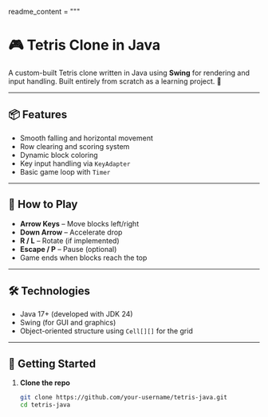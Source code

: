 

readme_content = """
# 🎮 Tetris Clone in Java

A custom-built Tetris clone written in Java using **Swing** for rendering and input handling. Built entirely from scratch as a learning project. 🙌

---

## 📦 Features
- Smooth falling and horizontal movement
- Row clearing and scoring system
- Dynamic block coloring
- Key input handling via `KeyAdapter`
- Basic game loop with `Timer`

---

## 🎯 How to Play
- **Arrow Keys** – Move blocks left/right
- **Down Arrow** – Accelerate drop
- **R / L** – Rotate (if implemented)
- **Escape / P** – Pause (optional)
- Game ends when blocks reach the top

---

## 🛠️ Technologies
- Java 17+ (developed with JDK 24)
- Swing (for GUI and graphics)
- Object-oriented structure using `Cell[][]` for the grid

---

## 🚀 Getting Started

1. **Clone the repo**
   ```bash
   git clone https://github.com/your-username/tetris-java.git
   cd tetris-java
